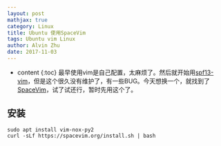 ```yaml
---
layout: post
mathjax: true
category: Linux
title: Ubuntu 使用SpaceVim
tags: Ubuntu vim Linux
author: Alvin Zhu
date: 2017-11-03
---
```


* content
{:toc}
最早使用vim是自己配置，太麻烦了。然后就开始用[spf13-vim](http://vim.spf13.com/)，但是这个很久没有维护了，有一些BUG。今天想换一个，就找到了[SpaceVim](https://spacevim.org/)，试了试还行，暂时先用这个了。



## 安装

```shell
sudo apt install vim-nox-py2
curl -sLf https://spacevim.org/install.sh | bash
```

